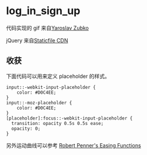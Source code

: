 # log_in_sign_up

代码实现的 gif 来自[Yaroslav Zubko](https://material.uplabs.com/posts/7-1-log-in-sign-up)

jQuery 来自[Staticfile CDN](https://www.staticfile.org/)

## 收获

下面代码可以用来定义 placeholder 的样式。

```
input::-webkit-input-placeholder {
    color: #D0C4EE;
}
input::-moz-placeholder {
    color: #D0C4EE;
}
[placeholder]:focus::-webkit-input-placeholder {
  transition: opacity 0.5s 0.5s ease;
  opacity: 0;
}
```
另外运动曲线可以参考 [Robert Penner's Easing Functions](http://robertpenner.com/easing/)
